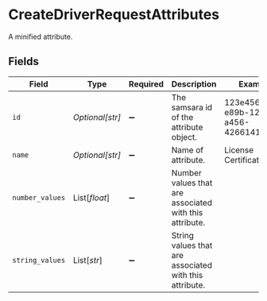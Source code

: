 # CreateDriverRequestAttributes

A minified attribute.


## Fields

| Field                                                  | Type                                                   | Required                                               | Description                                            | Example                                                |
| ------------------------------------------------------ | ------------------------------------------------------ | ------------------------------------------------------ | ------------------------------------------------------ | ------------------------------------------------------ |
| `id`                                                   | *Optional[str]*                                        | :heavy_minus_sign:                                     | The samsara id of the attribute object.                | 123e4567-e89b-12d3-a456-426614174000                   |
| `name`                                                 | *Optional[str]*                                        | :heavy_minus_sign:                                     | Name of attribute.                                     | License Certifications                                 |
| `number_values`                                        | List[*float*]                                          | :heavy_minus_sign:                                     | Number values that are associated with this attribute. |                                                        |
| `string_values`                                        | List[*str*]                                            | :heavy_minus_sign:                                     | String values that are associated with this attribute. |                                                        |